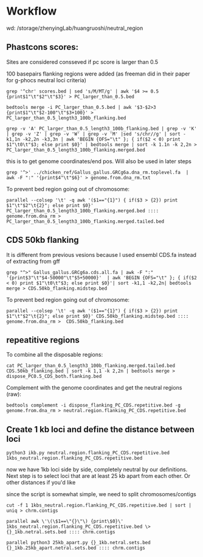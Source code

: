 # Workflow

wd: /storage/zhenyingLab/huangruoshi/neutral_region

## Phastcons scores:

Sites are considered consseved if pc score is larger than 0.5

100 basepairs flanking regions were added (as freeman did in their paper for g-phocs neutral loci criteria)

```
grep '^chr' scores.bed | sed 's/M/MT/g' | awk '$4 >= 0.5 {print$1"\t"$2"\t"$3}' > PC_larger_than_0.5.bed

bedtools merge -i PC_larger_than_0.5.bed | awk '$3-$2>3 {print$1"\t"$2-100"\t"$3+100}' > PC_larger_than_0.5_length3_100b_flanking.bed

grep -v 'A' PC_larger_than_0.5_length3_100b_flanking.bed | grep -v 'K' | grep -v 'Z' | grep -v 'W' | grep -v 'M' |sed 's/chr//g' | sort -k1,1n -k2,2n -k3,3n | awk 'BEGIN {OFS="\t" }; { if($2 < 0) print $1"\t0\t"$3; else print $0}' | bedtools merge | sort -k 1.1n -k 2,2n > PC_larger_than_0.5_length3_100b_flanking.merged.bed
```

this is to get genome coordinates/end pos. Will also be used in later steps

```
grep '^>' ../chicken_ref/Gallus_gallus.GRCg6a.dna_rm.toplevel.fa  | awk -F ":" '{print$4"\t"$6}' > genome.from.dna_rm.txt
```

To prevent bed region going out of chromosome:

```
parallel --colsep '\t' -q awk '($1=="{1}") { if($3 > {2}) print $1"\t"$2"\t{2}"; else print $0}' PC_larger_than_0.5_length3_100b_flanking.merged.bed :::: genome.from.dna_rm > PC_larger_than_0.5_length3_100b_flanking.merged.tailed.bed
```


## CDS 50kb flanking

It is different from previous vesions because I used ensembl CDS.fa instead of extracting from gff

```
grep "^>" Gallus_gallus.GRCg6a.cds.all.fa | awk -F ":" '{print$3"\t"$4-50000"\t"$5+50000}'  | awk 'BEGIN {OFS="\t" }; { if($2 < 0) print $1"\t0\t"$3; else print $0}'| sort -k1,1 -k2,2n| bedtools merge > CDS.50kb_flanking.midstep.bed

```

To prevent bed region going out of chromosome:

```
parallel --colsep '\t' -q awk '($1=="{1}") { if($3 > {2}) print $1"\t"$2"\t{2}"; else print $0}' CDS.50kb_flanking.midstep.bed :::: genome.from.dna_rm >  CDS.50kb_flanking.bed
```


## repeatitive regions

To combine all the disposable regions:

```
cat PC_larger_than_0.5_length3_100b_flanking.merged.tailed.bed CDS.50kb_flanking.bed | sort -k 1,1 -k 2,2n | bedtools merge > dispose_PC0.5_CDS_both.flanking.bed
```

Complement with the genome coordinates and get the neutral regions (raw):

```
bedtools complement -i dispose_flanking_PC_CDS.repetitive.bed -g genome.from.dna_rm > neutral.region.flanking_PC_CDS.repetitive.bed
```


## Create 1 kb loci and define the distance between loci

```
python3 ikb.py neutral.region.flanking_PC_CDS.repetitive.bed 1kbs_neutral.region.flanking_PC_CDS.repetitive.bed 
```
now we have 1kb loci side by side, completely neutral by our definitions.
Next step is to select loci that are at least 25 kb apart from each other. Or other distances if you'd like

since the script is somewhat simple, we need to split chromosomes/contigs

```
cut -f 1 1kbs_neutral.region.flanking_PC_CDS.repetitive.bed | sort | uniq > chrm.contigs

parallel awk \'\(\$1==\"{}\"\) {print\$0}\' 1kbs_neutral.region.flanking_PC_CDS.repetitive.bed \> {}_1kb.netral.sets.bed :::: chrm.contigs 

parallel python3 25kb_apart.py {}_1kb.netral.sets.bed {}_1kb.25kb_apart.netral.sets.bed :::: chrm.contigs
```
